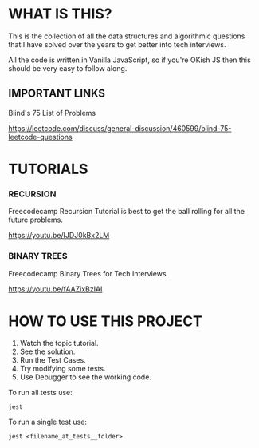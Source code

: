 # WHAT IS THIS?

This is the collection of all the data structures and algorithmic questions that I have solved over the years to get better into tech interviews.

All the code is written in Vanilla JavaScript, so if you're OKish JS then this should be very easy to follow along.

## IMPORTANT LINKS

Blind's 75 List of Problems

https://leetcode.com/discuss/general-discussion/460599/blind-75-leetcode-questions

# TUTORIALS

### RECURSION

Freecodecamp Recursion Tutorial is best to get the ball rolling for all the future problems.

https://youtu.be/IJDJ0kBx2LM

### BINARY TREES

Freecodecamp Binary Trees for Tech Interviews.

https://youtu.be/fAAZixBzIAI

# HOW TO USE THIS PROJECT

1. Watch the topic tutorial.
2. See the solution.
3. Run the Test Cases.
4. Try modifying some tests.
5. Use Debugger to see the working code.

To run all tests use:

`jest`

To run a single test use:

`jest <filename_at_tests__folder>`

